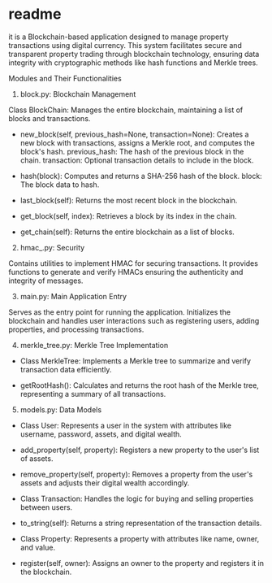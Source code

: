 # readme
it is a Blockchain-based application designed to manage property transactions using digital currency. This system facilitates secure and transparent property trading through blockchain technology, ensuring data integrity with cryptographic methods like hash functions and Merkle trees.

Modules and Their Functionalities
1. block.py: Blockchain Management

Class BlockChain:
Manages the entire blockchain, maintaining a list of blocks and transactions.

- new_block(self, previous_hash=None, transaction=None):
Creates a new block with transactions, assigns a Merkle root, and computes the block's hash.
previous_hash: The hash of the previous block in the chain.
transaction: Optional transaction details to include in the block.

- hash(block):
Computes and returns a SHA-256 hash of the block.
block: The block data to hash.

- last_block(self):
Returns the most recent block in the blockchain.

- get_block(self, index):
Retrieves a block by its index in the chain.

- get_chain(self):
Returns the entire blockchain as a list of blocks.

2. hmac_.py: Security

Contains utilities to implement HMAC for securing transactions. It provides functions to generate and verify HMACs ensuring the authenticity and integrity of messages.

3. main.py: Main Application Entry

Serves as the entry point for running the application.
Initializes the blockchain and handles user interactions such as registering users, adding properties, and processing transactions.

4. merkle_tree.py: Merkle Tree Implementation

- Class MerkleTree:
Implements a Merkle tree to summarize and verify transaction data efficiently.

- getRootHash():
Calculates and returns the root hash of the Merkle tree, representing a summary of all transactions.

5. models.py: Data Models

- Class User:
Represents a user in the system with attributes like username, password, assets, and digital wealth.

- add_property(self, property):
Registers a new property to the user's list of assets.

- remove_property(self, property):
Removes a property from the user's assets and adjusts their digital wealth accordingly.

- Class Transaction:
Handles the logic for buying and selling properties between users.

- to_string(self):
Returns a string representation of the transaction details.

- Class Property:
Represents a property with attributes like name, owner, and value.

- register(self, owner):
Assigns an owner to the property and registers it in the blockchain.

